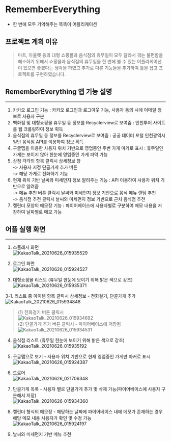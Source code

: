 # RememberEverything   
- 한 번에 모두 기억해주는 똑똑이 어플리케이션

## 프로젝트 계획 이유
> 마트, 아울렛 등의 대형 쇼핑몰과 음식점의 휴무일이 모두 달라서 겪는 불편함을 해소하기 위해서 쇼핑몰과 음식점의 휴무일을 한 번에 볼 수 있는
> 어플리케이션이 있으면 좋겠다는 생각을 하였고 추가로 다른 기능들을 추가하여 틀을 잡고 프로젝트를 구현하였습니다.

## RememberEverything 앱 기능 설명
---------------------------------
1. 카카오 로그인 기능 : 카카오 로그인과 로그아웃 기능, 사용자 동의 시에 이메일 정보로 사용자 구분
2. 백화점 및 대형쇼핑몰 휴무일 등 정보를 Recyclerview로 보여줌 : 인천투어 사이트를 웹 크롤링하여 정보 획득
3. 음식점의 휴무일 등 정보를 Recyclerview로 보여줌 : 공공 데이터 포털 인천광역시 일반 음식점 API를 이용하여 정보 획득
4. 구글맵을 이용한 사용자 위치 기반으로 영업중인 주변 가게 마커로 표시 : 휴무일인 가게는 보이지 않아 한눈에 영업중인 가게 파악 가능
5. 상점 각각의 항목 클릭시 상세정보 창  
    -> 사용자 지정 단골가게 추가 버튼  
    -> 해당 가게로 전화하기 기능
6. 현재 위치 기반 날씨와 미세먼지 정보 알려주는 기능 : API 이용하여 사용자 위치 기반으로 알려줌  
   -> 메뉴 추천 버튼 클릭시 날씨와 미세먼지 정보 기반으로 음식 메뉴 랜덤 추천  
   -> 음식점 추천 클릭시 날씨와 미세먼지 정보 기반으로 근처 음식점 추천
7. 캘린더 모양의 메모장 기능 : 파이어베이스에 사용자별로 구분하여 메모 내용을 저장하여 날짜별로 메모 가능


## 어플 실행 화면
-----------------
1. 스플래시 화면  
   ![KakaoTalk_20210626_015935529](https://user-images.githubusercontent.com/71651038/123461103-9b249f00-d623-11eb-9979-3694a22efc65.jpg)
   
2. 로그인 화면  
 ![KakaoTalk_20210626_015924527](https://user-images.githubusercontent.com/71651038/123461169-b8596d80-d623-11eb-854e-8a7580a08970.jpg)

3. 대형쇼핑몰 리스트 (휴무일 한눈에 보이기 위해 밝은 색으로 강조)  
  ![KakaoTalk_20210626_015935371](https://user-images.githubusercontent.com/71651038/123461231-d030f180-d623-11eb-801b-f225076245c3.jpg)

3-1. 리스트 중 아이템 항목 클릭시 상세정보 - 전화걸기, 단골가게 추가  
  ![KakaoTalk_20210626_015934848](https://user-images.githubusercontent.com/71651038/123462823-bf817b00-d625-11eb-9dbe-1acf284b7703.jpg)
> (1) 전화걸기 버튼 클릭시  
> ![KakaoTalk_20210626_015934692](https://user-images.githubusercontent.com/71651038/123463019-fc4d7200-d625-11eb-9111-baa7d425a951.jpg)  
> (2) 단골가게 추가 버튼 클릭시 - 파이어베이스에 저장됨
> ![KakaoTalk_20210626_015934531](https://user-images.githubusercontent.com/71651038/123463235-3d458680-d626-11eb-9adf-dd4223c81402.jpg)


4. 음식점 리스트 (휴무일 한눈에 보이기 위해 밝은 색으로 강조)  
  ![KakaoTalk_20210626_015935192](https://user-images.githubusercontent.com/71651038/123461358-fc4c7280-d623-11eb-88c3-ffb0a203098c.jpg)
  
5. 구글맵으로 보기 - 사용자 위치 기반으로 현재 영업중인 가게만 마커로 표시
  ![KakaoTalk_20210626_015924387](https://user-images.githubusercontent.com/71651038/123462216-fa36e380-d624-11eb-8a29-d99072a89f11.jpg)

6. 드로어  
  ![KakaoTalk_20210626_021706348](https://user-images.githubusercontent.com/71651038/123462411-42560600-d625-11eb-9226-277121808e1a.jpg)

7. 단골가게 목록 - 사용자 별로 단골가게 추가 및 삭제 가능(파이어베이스에 사용자 구분해서 저장)  
  ![KakaoTalk_20210626_015934360](https://user-images.githubusercontent.com/71651038/123462528-687ba600-d625-11eb-8b3e-25ca7aa58ac2.jpg)

8. 캘린더 형식의 메모장 - 해당하는 날짜에 파이어베이스 내에 메모가 존재하는 경우 해당 메모 내용 사용자가 확인 및 수정 가능  
  ![KakaoTalk_20210626_015924197](https://user-images.githubusercontent.com/71651038/123463450-809ff500-d626-11eb-8e97-bc2609d99f01.jpg)

9. 날씨와 미세먼지 기반 메뉴 추천


